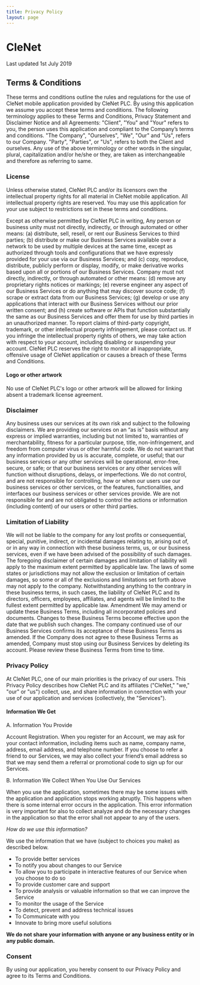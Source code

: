 ```yaml
---
title: Privacy Policy
layout: page
---
```


# CleNet

Last updated 1st July 2019
## Terms & Conditions

These terms and conditions outline the rules and regulations for the use of CleNet mobile application provided by CleNet PLC. By using this application we assume you accept these terms and conditions.
The following terminology applies to these Terms and Conditions, Privacy Statement and Disclaimer Notice and all Agreements: "Client", "You" and "Your" refers to you, the person uses this application and compliant to the Company’s terms and conditions. "The Company", "Ourselves", "We", "Our" and "Us", refers to our Company. "Party", "Parties", or "Us", refers to both the Client and ourselves. Any use of the above terminology or other words in the singular, plural, capitalization and/or he/she or they, are taken as interchangeable and therefore as referring to same.

### License
Unless otherwise stated, CleNet PLC and/or its licensors own the intellectual property rights for all material in CleNet mobile application. All intellectual property rights are reserved. You may use this application for your use subject to restrictions set in these terms and conditions.

Except as otherwise permitted by CleNet PLC in writing, Any person or business unity must not directly, indirectly, or through automated or other means: (a) distribute, sell, resell, or rent our Business Services to third parties; (b) distribute or make our Business Services available over a network to be used by multiple devices at the same time, except as authorized through tools and configurations that we have expressly provided for your use via our Business Services; and (c) copy, reproduce, distribute, publicly perform or display, modify, or make derivative works based upon all or portions of our Business Services. Company must not directly, indirectly, or through automated or other means: (d) remove any proprietary rights notices or markings; (e) reverse engineer any aspect of our Business Services or do anything that may discover source code; (f) scrape or extract data from our Business Services; (g) develop or use any applications that interact with our Business Services without our prior written consent; and (h) create software or APIs that function substantially the same as our Business Services and offer them for use by third parties in an unauthorized manner.
To report claims of third-party copyright, trademark, or other intellectual property infringement, please contact us. If you infringe the intellectual property rights of others, we may take action with respect to your account, including disabling or suspending your account.
CleNet PLC reserves the right to monitor all inappropriate, offensive usage of CleNet application or causes a breach of these Terms and Conditions.
#### Logo or other artwork
No use of CleNet PLC's logo or other artwork will be allowed for linking absent a trademark license agreement.

### Disclaimer

Any business uses our services at its own risk and subject to the following disclaimers. We are providing our services on an “as is” basis without any express or implied warranties, including but not limited to, warranties of merchantability, fitness for a particular purpose, title, non-infringement, and freedom from computer virus or other harmful code. We do not warrant that any information provided by us is accurate, complete, or useful; that our business services or any other services will be operational, error-free, secure, or safe; or that our business services or any other services will function without disruptions, delays, or imperfections. We do not control, and are not responsible for controlling, how or when our users use our business services or other services, or the features, functionalities, and interfaces our business services or other services provide. We are not responsible for and are not obligated to control the actions or information (including content) of our users or other third parties.

### Limitation of Liability
We will not be liable to the company for any lost profits or consequential, special, punitive, indirect, or incidental damages relating to, arising out of, or in any way in connection with these business terms, us, or our business services, even if we have been advised of the possibility of such damages. The foregoing disclaimer of certain damages and limitation of liability will apply to the maximum extent permitted by applicable law. The laws of some states or jurisdictions may not allow the exclusion or limitation of certain damages, so some or all of the exclusions and limitations set forth above may not apply to the company. Notwithstanding anything to the contrary in these business terms, in such cases, the liability of CleNet PLC and its directors, officers, employees, affiliates, and agents will be limited to the fullest extent permitted by applicable law.
Amendment
We may amend or update these Business Terms, including all incorporated policies and documents. Changes to these Business Terms become effective upon the date that we publish such changes. The company continued use of our Business Services confirms its acceptance of these Business Terms as amended. If the Company does not agree to these Business Terms as amended, Company must stop using our Business Services by deleting its account. Please review these Business Terms from time to time.

### Privacy Policy
At CleNet PLC, one of our main priorities is the privacy of our users. This Privacy Policy describes how CleNet PLC and its affiliates ("CleNet," "we," "our" or "us") collect, use, and share information in connection with your use of our application and services (collectively, the "Services").

#### Information We Get

A. Information You Provide

Account Registration. When you register for an Account, we may ask for your contact information, including items such as name, company name, address, email address, and telephone number. If you choose to refer a friend to our Services, we may also collect your friend’s email address so that we may send them a referral or promotional code to sign up for our Services.

B. Information We Collect When You Use Our Services

When you use the application, sometimes there may be some issues with the application and application stops working abruptly. This happens when there is some internal error occurs in the application. This error information is very important for also to collect analyze and do the necessary changes in the application so that the error shall not appear to any of the users.

*How do we use this information?*

We use the information that we have (subject to choices you make) as described below.
* To provide better services
* To notify you about changes to our Service
* To allow you to participate in interactive features of our Service when you choose to do so
* To provide customer care and support
* To provide analysis or valuable information so that we can improve the Service
* To monitor the usage of the Service
* To detect, prevent and address technical issues
* To Communicate with you
* Innovate to bring more useful solutions

**We do not share your information with anyone or any business entity or in any public domain.**

### Consent

By using our application, you hereby consent to our Privacy Policy and agree to its Terms and Conditions.

